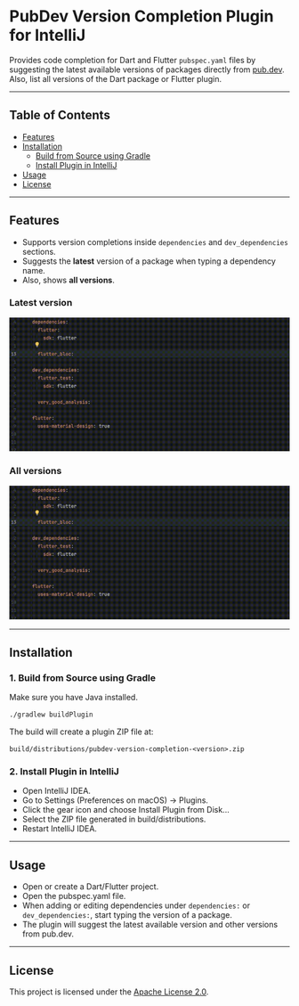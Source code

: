 # PubDev Version Completion Plugin for IntelliJ

Provides code completion for Dart and Flutter `pubspec.yaml` files by suggesting the latest available
versions of packages directly from [pub.dev](https://pub.dev). Also, list all versions of the Dart package 
or Flutter plugin.

---

## Table of Contents
- [Features](#features)
- [Installation](#installation)
  - [Build from Source using Gradle](#1-build-from-source-using-gradle)
  - [Install Plugin in IntelliJ](#2-install-plugin-in-intellij)
- [Usage](#usage)
- [License](#license)

---

## Features

- Supports version completions inside `dependencies` and `dev_dependencies` sections.
- Suggests the **latest** version of a package when typing a dependency name.
- Also, shows **all versions**.

### Latest version
![preview](/asset/preview_1.gif)

### All versions
![preview](/asset/preview_2.gif)

---

## Installation

### 1. Build from Source using Gradle

Make sure you have Java installed.

```bash
./gradlew buildPlugin
```

The build will create a plugin ZIP file at:

```
build/distributions/pubdev-version-completion-<version>.zip
```

### 2. Install Plugin in IntelliJ

- Open IntelliJ IDEA.
- Go to Settings (Preferences on macOS) → Plugins.
- Click the gear icon and choose Install Plugin from Disk...
- Select the ZIP file generated in build/distributions.
- Restart IntelliJ IDEA.

---

## Usage

- Open or create a Dart/Flutter project.
- Open the pubspec.yaml file.
- When adding or editing dependencies under `dependencies:` or `dev_dependencies:`, start typing the version of a
  package.
- The plugin will suggest the latest available version and other versions from pub.dev.

---

## License

This project is licensed under the [Apache License 2.0](LICENSE).  
